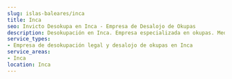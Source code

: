 ```yaml
---
slug: islas-baleares/inca
title: Inca
seo: Invicto Desokupa en Inca - Empresa de Desalojo de Okupas
description: Desokupación en Inca. Empresa especializada en okupas. Mediación legal y desalojo express. Presupuesto gratuito.
service_types:
- Empresa de desokupación legal y desalojo de okupas en Inca
service_areas:
- Inca
location: Inca
---
```

